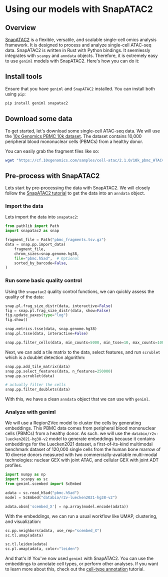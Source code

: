 # Using our models with SnapATAC2
## Overview

[SnapATAC2](https://github.com/kaizhang/SnapATAC2) is a flexible, versatile, and scalable single-cell omics analysis framework. It is designed to process and analyze single-cell ATAC-seq data. SnapATAC2 is written in Rust with Python bindings. It seemlessly integrates with `scanpy` and `anndata` objects. Therefore, it is extremely easy to use `geniml` models with SnapATAC2. Here's how you can do it:

## Install tools

Ensure that you have `geniml` and `SnapATAC2` installed. You can install both using `pip`:
```bash
pip install geniml snapatac2
```

## Download some data

To get started, let's download some single-cell ATAC-seq data. We will use the [10x Genomics PBMC 10k dataset](https://www.10xgenomics.com/resources/datasets/10k-human-pbmcs-atac-v2-chromium-controller-2-standard). The dataset contains 10,000 peripheral blood mononuclear cells (PBMCs) from a healthy donor.

You can easily grab the fragment files like so:
```bash
wget "https://cf.10xgenomics.com/samples/cell-atac/2.1.0/10k_pbmc_ATACv2_nextgem_Chromium_Controller/10k_pbmc_ATACv2_nextgem_Chromium_Controller_fragments.tsv.gz" -O pbmc_fragments.tsv.gz
```

## Pre-process with SnapATAC2

Lets start by pre-processing the data with SnapATAC2. We will closely follow the [SnapATAC2 tutorial](https://kzhang.org/SnapATAC2/tutorials/pbmc.html) to get the data into an `anndata` object.

### Import the data

Lets import the data into `snapatac2`:
```python
from pathlib import Path
import snapatac2 as snap

fragment_file = Path("pbmc_fragments.tsv.gz")
data = snap.pp.import_data(
    fragment_file,
    chrom_sizes=snap.genome.hg38,
    file="pbmc.h5ad",  # Optional
    sorted_by_barcode=False,
)
```
### Run some basic quality control

Using the `snapatac2` quality control functions, we can quickly assess the quality of the data:

```python
snap.pl.frag_size_distr(data, interactive=False)
fig = snap.pl.frag_size_distr(data, show=False)
fig.update_yaxes(type="log")
fig.show()

snap.metrics.tsse(data, snap.genome.hg38)
snap.pl.tsse(data, interactive=False)

snap.pp.filter_cells(data, min_counts=5000, min_tsse=10, max_counts=100000)
```

Next, we can add a tile matrix to the data, select features, and run `scrublet` which is a doublet detection algorithm:
```python
snap.pp.add_tile_matrix(data)
snap.pp.select_features(data, n_features=250000)
snap.pp.scrublet(data)

# actually filter the cells
snap.pp.filter_doublets(data)
```

With this, we have a clean `anndata` object that we can use with `geniml`.

### Analyze with geniml

We will use a Region2Vec model to cluster the cells by generating embeddings. This PBMC data comes from peripheral blood mononuclear cells (PBMCs) from a healthy donor. As such. we will use the `databio/r2v-luecken2021-hg38-v2` model to generate embeddings because it contains embeddings for the Luecken2021 dataset, a first-of-its-kind multimodal benchmark dataset of 120,000 single cells from the human bone marrow of 10 diverse donors measured with two commercially-available multi-modal technologies: nuclear GEX with joint ATAC, and cellular GEX with joint ADT profiles.

```python
import numpy as np
import scanpy as sc
from geniml.scembed import ScEmbed

adata = sc.read_h5ad("pbmc.h5ad")
model = ScEmbed("databio/r2v-luecken2021-hg38-v2")

adata.obsm['scembed_X'] = np.array(model.encode(adata))
```

With the embeddings, we can run a usual workflow like UMAP, clustering, and visualization:
```python
sc.pp.neighbors(adata, use_rep="scembed_X")
sc.tl.umap(adata)

sc.tl.leiden(adata)
sc.pl.umap(adata, color="leiden")
```

And that's it! You've now used `geniml` with SnapATAC2. You can use the embeddings to annotate cell types, or perform other analyses. If you want to learn more about this, check out the [cell-type annotation](./cell-type-annotation-with-knn.md) tutorial.
